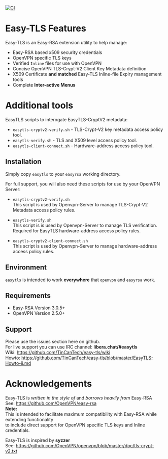 [![CI](https://github.com/TinCanTech/easy-tls/actions/workflows/blank.yml/badge.svg)](https://github.com/TinCanTech/easy-tls/actions/workflows/blank.yml)
# Easy-TLS Features
Easy-TLS is an Easy-RSA extension utility to help manage:
+ Easy-RSA based x509 security credentials
+ OpenVPN specific TLS keys
+ Verified `Inline` files for use with OpenVPN
+ Concise OpenVPN TLS-Crypt-V2 Client Key Metadata definition
+ X509 Certificate **and matched** Easy-TLS Inline-file Expiry management tools
+ Complete **Inter-active Menus**

# Additional tools
EasyTLS scripts to interogate EasyTLS-CryptV2 metadata:
+ `easytls-cryptv2-verify.sh` - TLS-Crypt-V2 key metadata access policy tool.
+ `easytls-verify.sh` - TLS and X509 level access policy tool.
+ `easytls-client-connect.sh` - Hardware-address access policy tool.

## Installation
Simply copy `easytls` to your `easyrsa` working directory.

For full support, you will also need these scripts for use by your OpenVPN Server:
+ `easytls-cryptv2-verify.sh`<br>
  This script is used by Openvpn-Server to manage TLS-Crypt-V2 Metadata access policy rules.

+ `easytls-verify.sh`<br>
  This script is  is used by Openvpn-Server to manage TLS verification.<br>
  Required for EasyTLS hardware-address access policy rules.

+ `easytls-cryptv2-client-connect.sh`<br>
  This script is used by Openvpn-Server to manage hardware-address access policy rules.

## Environment
`easytls` is intended to work **everywhere** that `openvpn` and `easyrsa` work.

## Requirements
+ Easy-RSA Version 3.0.5+
+ OpenVPN Version 2.5.0+

## Support
Please use the issues section here on github. <br>
For live support you can use IRC channel: **libera.chat/#easytls**<br>
Wiki: https://github.com/TinCanTech/easy-tls/wiki<br>
Howto: https://github.com/TinCanTech/easy-tls/blob/master/EasyTLS-Howto-ii.md<br>

# Acknowledgements
Easy-TLS is *written in the style of* and *borrows heavily from* Easy-RSA <br>
See: https://github.com/OpenVPN/easy-rsa <br>
**Note:** <br>
This is intended to facilitate maximum compatibility with Easy-RSA while extending functionality <br>
to include direct support for OpenVPN specific TLS keys and Inline credentials. <br>

Easy-TLS is inspired by **syzzer** <br>
See: https://github.com/OpenVPN/openvpn/blob/master/doc/tls-crypt-v2.txt


